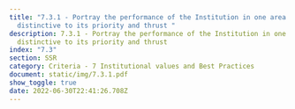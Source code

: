 ```yaml
---
title: "7.3.1 - Portray the performance of the Institution in one area
  distinctive to its priority and thrust "
description: 7.3.1 - Portray the performance of the Institution in one area
  distinctive to its priority and thrust
index: "7.3"
section: SSR
category: Criteria - 7 Institutional values and Best Practices
document: static/img/7.3.1.pdf
show_toggle: true
date: 2022-06-30T22:41:26.708Z
---
```

